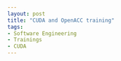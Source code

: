 ```yaml
---
layout: post
title: "CUDA and OpenACC training"
tags:
- Software Engineering
- Trainings
- CUDA
---
```

